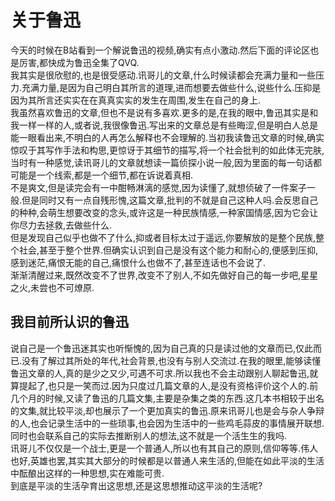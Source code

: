 # 关于鲁迅

今天的时候在B站看到一个解说鲁迅的视频,确实有点小激动.然后下面的评论区也是厉害,都快成为鲁迅全集了QVQ.  
我其实是很欣慰的,也是很受感动.讯哥儿的文章,什么时候读都会充满力量和一些压力.充满力量,是因为自己明白其所言的道理,进而想要去做些什么,说些什么.压抑是因为其所言还实实在在真真实实的发生在周围,发生在自己的身上.  
我虽然喜欢鲁迅的文章,但也不是说有多喜欢.更多的是,在我的眼中,鲁迅其实是和我一样一样的人,或者说,我很像鲁迅.写出来的文章总是有些晦涩,但是明白人总是能一眼看出来,不明白的人再怎么解释也不会理解的.当初我读鲁迅文章的时候,确实惊叹于其写作手法和构思,更惊讶于其细节的描写,将一个社会批判的如此体无完肤,当时有一种感觉,读讯哥儿的文章就想读一篇侦探小说一般,因为里面的每一句话都可能是一个线索,都是一个细节,都在诉说着真相.  
不是爽文,但是读完会有一中酣畅淋漓的感觉,因为读懂了,就想侦破了一件案子一般.但是同时又有一点自残形愧,这篇文章,批判的不就是自己这种人吗.会反思自己的种种,会萌生想要改变的念头,或许这是一种民族情感,一种家国情感,因为它会让你尽力去拯救,去做些什么.  
但是发现自己似乎也做不了什么,抑或者目标太过于遥远,你要解放的是整个民族,整个社会,甚至于整个世界.但确实认识到自己是没有这个能力和耐心的,便感到压抑,感到迷茫,痛恨无能的自己,痛恨什么也做不了,甚至连话也不会说了.  
渐渐清醒过来,既然改变不了世界,改变不了别人,不如先做好自己的每一步吧,星星之火,未尝也不可燎原.

## 我目前所认识的鲁迅

说自己是一个鲁迅迷其实也听惭愧的,因为自己真的只是读过他的文章而已,仅此而已.没有了解过其所处的年代,社会背景,也没有与别人交流过.在我的眼里,能够读懂鲁迅文章的人,真的是少之又少,可遇不可求.所以我也不会主动跟别人聊起鲁迅,就算提起了,也只是一笑而过.因为只度过几篇文章的人,是没有资格评价这个人的.前几个月的时候,又读了鲁迅的几篇文集,主要是杂集之类的东西.这几本书相较于出名的文集,就比较平淡,却也展示了一个更加真实的鲁迅.原来讯哥儿也是会与杂人争辩的人,也会记录生活中的一些琐事,也会因为生活中的一些鸡毛蒜皮的事情展开联想.同时也会联系自己的实际去推断别人的想法,这不就是一个活生生的我吗.  
讯哥儿不仅仅是一个战士,更是一个普通人,所以也有其自己的原则,信仰等等.伟人也好,英雄也罢,其实其大部分的时候都是以普通人来生活的,但能在如此平淡的生活中酝酿出这样的一种思想,实在难能可贵.  
到底是平淡的生活孕育出这思想,还是这思想推动这平淡的生活呢?
